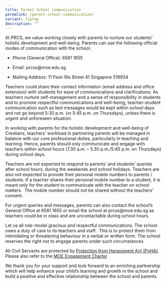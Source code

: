 ```yaml
---
title: Parent School Communication
permalink: /parent-school-communication/
variant: tiptap
description: ""
---
```

<p>At PRCS, we value working closely with parents to nurture our students’
holistic development and well-being. Parents can use the following official
modes of communication with the school:&nbsp;&nbsp;</p>
<ul data-tight="true" class="tight">
<li>
<p>Phone (General Office): 6581 1655</p>
</li>
<li>
<p>Email:&nbsp;<a rel="noopener noreferrer nofollow" target="_blank">prcss@moe.edu.sg</a>&nbsp;&nbsp;&nbsp;</p>
</li>
<li>
<p>Mailing Address: 11 Pasir Ris Street 41 Singapore 518934</p>
</li>
</ul>
<p></p>
<p>Teachers could share their contact information (email address and office
extension) with students for ease of communications and clarifications.
As teachers nurture self-management and a sense of responsibility in students
and to promote respectful communications and well-being, teacher-student
communication such as text messages would be kept within school days and
not go beyond 5:30 p.m. (or 5:45 p.m. on Thursdays), unless there is urgent
and unforeseen situation.&nbsp;</p>
<p></p>
<p>In working with parents for the holistic development and well-being of
Crestians, teachers’ workload in partnering parents will be managed in
balance with our core professional duties, particularly in teaching and
learning. Hence, parents should only communicate and engage with teachers
within school hours (7.30 a.m. – 5.30 p.m./5:45 p.m. on Thursdays) during
school days.</p>
<p></p>
<p>Teachers are not expected to respond to parents’ and students’ queries
after school hours, during the weekends and school holidays. Teachers are
also not expected to provide their personal mobile numbers to parents /
students. If a teacher shares their personal mobile number to a student,
it is meant only for the student to communicate with the teacher on school
matters.&nbsp; The mobile number should not be shared without the teachers’
consent.</p>
<p></p>
<p>For urgent queries and messages, parents can also contact the school’s
General Office at 6581 1655 or email the school at <a rel="noopener noreferrer nofollow" target="_blank">prcss@moe.edu.sg</a> as
teachers could be in class and are uncontactable during school hours.</p>
<p></p>
<p>Let us all role-model gracious and respectful communications. The school
owes a duty of care to its teachers and staff.&nbsp; This is to protect
them from intimidating or threatening behaviour in a verbal or written
form. The school reserves the right not to engage parents under such circumstances.</p>
<p></p>
<p>All Civil Servants are protected by <a href="https://sso.agc.gov.sg/Act/PHA2014" rel="noopener nofollow" target="_blank">Protection from Harassment Act (PoHA)</a>.
<br>Please also refer to the <a href="https://www.moe.gov.sg/-/media/files/news/press/2024/annex-b---engagement-charter.pdf" rel="noopener nofollow" target="_blank">MOE Engagement Charter</a> 
</p>
<p>We thank you for your support and look forward to an enriching partnership
which will help enhance your child’s learning and growth in the school
and build a positive and effective relationship between the school and
parents.</p>